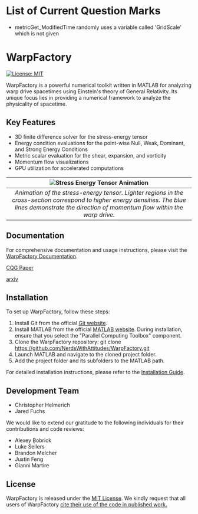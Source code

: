 # List of Current Question Marks
- metricGet_ModifiedTime randomly uses a variable called 'GridScale' which is not given

# WarpFactory

[![License: MIT](https://img.shields.io/badge/License-MIT-yellow.svg)](https://opensource.org/licenses/MIT)

WarpFactory is a powerful numerical toolkit written in MATLAB for analyzing warp drive spacetimes using Einstein's theory of General Relativity. Its unique focus lies in providing a numerical framework to analyze the physicality of spacetime.

## Key Features

- 3D finite difference solver for the stress-energy tensor
- Energy condition evaluations for the point-wise Null, Weak, Dominant, and Strong Energy Conditions
- Metric scalar evaluation for the shear, expansion, and vorticity
- Momentum flow visualizations
- GPU utilization for accelerated computations

|![Stress Energy Tensor Animation](Visualizer/images/AlcubierreMomentumFlow.gif)|
|:------------------------------:|
|*Animation of the stress-energy tensor. Lighter regions in the cross-section correspond to higher energy densities. The blue lines demonstrate the direction of momentum flow within the warp drive.*|

## Documentation

For comprehensive documentation and usage instructions, please visit the [WarpFactory Documentation](https://applied-physics.gitbook.io/warp-factory).

[CQG Paper](https://iopscience.iop.org/article/10.1088/1361-6382/ad2e42)

[arxiv](https://arxiv.org/abs/2404.03095)

## Installation

To set up WarpFactory, follow these steps:

1. Install Git from the official [Git website](https://git-scm.com/).
2. Install MATLAB from the official [MATLAB website](https://www.mathworks.com/products/matlab.html). During installation, ensure that you select the "Parallel Computing Toolbox" component.
3. Clone the WarpFactory repository: git clone https://github.com/NerdsWithAttitudes/WarpFactory.git
4. Launch MATLAB and navigate to the cloned project folder.
5. Add the project folder and its subfolders to the MATLAB path.

For detailed installation instructions, please refer to the [Installation Guide](https://applied-physics.gitbook.io/warp-factory/overview/installing-warp-factory).

## Development Team

- Christopher Helmerich
- Jared Fuchs

We would like to extend our gratitude to the following individuals for their contributions and code reviews:
- Alexey Bobrick
- Luke Sellers
- Brandon Melcher
- Justin Feng
- Gianni Martire

## License

WarpFactory is released under the [MIT License](https://opensource.org/licenses/MIT). We kindly request that all users of WarpFactory [cite their use of the code in published work.](https://applied-physics.gitbook.io/warp-factory/general/citing-warp-factory)

